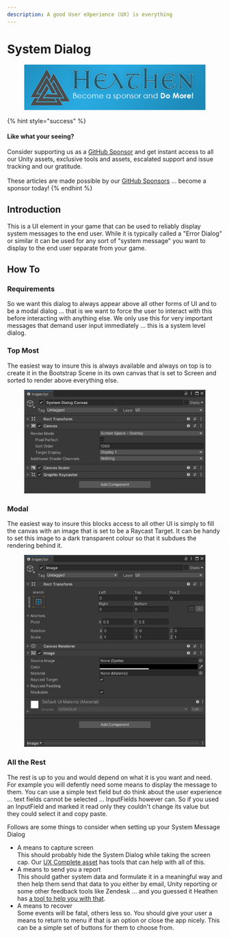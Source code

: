 ```yaml
---
description: A good User eXperience (UX) is everything
---
```


# System Dialog

<figure><img src="../../../.gitbook/assets/512x128 Sponsor Banner.png" alt="Become a sponsor and Do More"><figcaption></figcaption></figure>

{% hint style="success" %}
#### Like what your seeing?

Consider supporting us as a [GitHub Sponsor](../../../become-a-sponsor/) and get instant access to all our Unity assets, exclusive tools and assets, escalated support and issue tracking and our gratitude.\
\
These articles are made possible by our [GitHub Sponsors](https://github.com/sponsors/heathen-engineering) ... become a sponsor today!
{% endhint %}

## Introduction

This is a UI element in your game that can be used to reliably display system messages to the end user. While it is typically called a "Error Dialog" or similar it can be used for any sort of "system message" you want to display to the end user separate from your game.

## How To

### Requirements

So we want this dialog to always appear above all other forms of UI and to be a modal dialog ... that is we want to force the user to interact with this before interacting with anything else. We only use this for very important messages that demand user input immediately ... this is a system level dialog.

### Top Most

The easiest way to insure this is always available and always on top is to create it in the Bootstrap Scene in its own canvas that is set to Screen and sorted to render above everything else.

<figure><img src="../../../.gitbook/assets/image (98) (1).png" alt=""><figcaption></figcaption></figure>

### Modal

The easiest way to insure this blocks access to all other UI is simply to fill the canvas with an image that is set to be a Raycast Target. It can be handy to set this image to a dark transparent colour so that it subdues the rendering behind it.

<figure><img src="../../../.gitbook/assets/image (151).png" alt=""><figcaption></figcaption></figure>

### All the Rest

The rest is up to you and would depend on what it is you want and need. For example you will defently need some means to display the message to them. You can use a simple text field but do think about the user experience ... text fields cannot be selected ... InputFields however can. So if you used an InputField and marked it read only they couldn't change its value but they could select it and copy paste.

Follows are some things to consider when setting up your System Message Dialog

* A means to capture screen\
  This should probably hide the System Dialog while taking the screen cap. Our [UX Complete asset](../../../toolkit-for-ui-and-ux/unity/api/screenshot.md) has tools that can help with all of this.
* A means to send you a report\
  This should gather system data and formulate it in a meaningful way and then help them send that data to you either by email, Unity reporting or some other feedback tools like Zendesk ... and you guessed it Heathen has [a tool to help you with that](../../../toolkit-for-ui-and-ux/unity/learning/core-concepts/feedback-tools.md).
* A means to recover\
  Some events will be fatal, others less so. You should give your user a means to return to menu if that is an option or close the app nicely. This can be a simple set of buttons for them to choose from.
